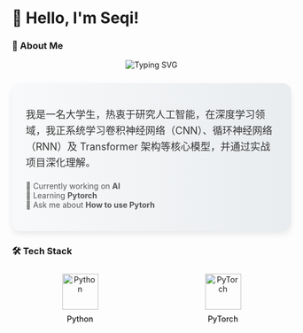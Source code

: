 # 👋 Hello, I'm Seqi!

### 🚀 About Me

<!-- 简化标题区域 -->
<div align="center">
  <img src="https://readme-typing-svg.demolab.com?font=Fira+Code&weight=600&size=26&duration=2800&pause=1000&color=4FACFE&center=true&vCenter=true&width=800&lines=Passionate+Developer+%7C+Open+Source+Enthusiast" alt="Typing SVG">
</div>

<div style="
  background: linear-gradient(to right, #f8f9fa, #e9ecef);
  border-radius: 15px;
  padding: 25px;
  margin: 25px 0;
  box-shadow: 0 6px 12px rgba(0, 0, 0, 0.08);
">
  <p style="color: #333; font-size: 18px; line-height: 1.6;">
    我是一名大学生，热衷于研究人工智能，在深度学习领域，我正系统学习卷积神经网络（CNN）、循环神经网络（RNN）及 Transformer 架构等核心模型，并通过实战项目深化理解。
  </p>
  <p style="color: #555; margin-top: 15px;">
    🔭 Currently working on <strong>AI</strong><br>
    🌱 Learning <strong>Pytorch</strong><br>
    💬 Ask me about <strong>How to use Pytorh</strong>
  </p>
</div>

### 🛠️ Tech Stack

<!-- 优化技能展示，添加深度学习相关技术 -->
<div align="center" style="display: grid; grid-template-columns: repeat(auto-fit, minmax(120px, 1fr)); gap: 12px; margin: 25px 0;">
  <div style="transition: all 0.3s ease;" align="center">
    <img src="https://skillicons.dev/icons?i=python" alt="Python" width="65">
    <p style="margin-top: 8px; font-weight: 500;">Python</p>
  </div>
  <div style="transition: all 0.3s ease;" align="center">
    <img src="https://skillicons.dev/icons?i=pytorch" alt="PyTorch" width="65">
    <p style="margin-top: 8px; font-weight: 500;">PyTorch</p>
</div>


<!--
**13731890887/13731890887** is a ✨ _special_ ✨ repository because its `README.md` (this file) appears on your GitHub profile.

Here are some ideas to get you started:

- 🔭 I’m currently working on ...
- 🌱 I’m currently learning ...
- 👯 I’m looking to collaborate on ...
- 🤔 I’m looking for help with ...
- 💬 Ask me about ...
- 📫 How to reach me: ...
- 😄 Pronouns: ...
- ⚡ Fun fact: ...
-->

